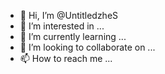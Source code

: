 - 👋 Hi, I’m @UntitledzheS
- 👀 I’m interested in ...
- 🌱 I’m currently learning ...
- 💞️ I’m looking to collaborate on ...
- 📫 How to reach me ...

<!---
UntitledzheS/UntitledzheS is a ✨ special ✨ repository because its `README.md` (this file) appears on your GitHub profile.
You can click the Preview link to take a look at your changes.
--->
